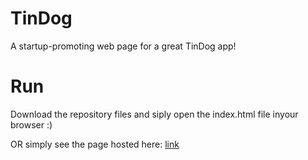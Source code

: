 # TinDog

A startup-promoting web page for a great TinDog app!

# Run

Download the repository files and siply open the index.html file inyour browser :)

OR simply see the page hosted here: [link](https://gingerpianist.github.io/tindog/)
